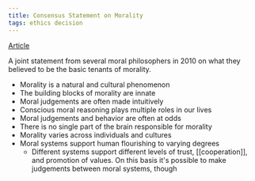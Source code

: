 ```yaml
---
title: Consensus Statement on Morality
tags: ethics decision
---
```


[Article](http://archive.vn/8iTBB)

A joint statement from several moral philosophers in 2010 on what they believed to be the basic tenants of morality.

- Morality is a natural and cultural phenomenon
- The building blocks of morality are innate
- Moral judgements are often made intuitively
- Conscious moral reasoning plays multiple roles in our lives
- Moral judgements and behavior are often at odds
- There is no single part of the brain responsible for morality
- Morality varies across individuals and cultures
- Moral systems support human flourishing to varying degrees
    - Different systems support different levels of trust, [[cooperation]], and promotion of values. On this basis it's possible to make judgements between moral systems, though 
